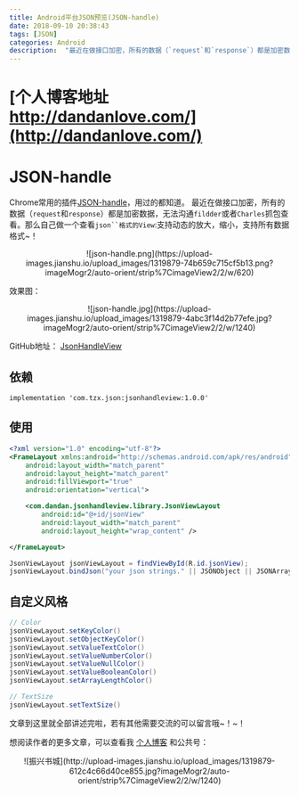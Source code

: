 ```yaml
---
title: Android平台JSON预览(JSON-handle)
date: 2018-09-10 20:38:43
tags: [JSON]
categories: Android
description:  "最近在做接口加密，所有的数据（`request`和`response`）都是加密数据，无法沟通`fildder`或者`Charles`抓包查看。那么自己做一个查看`json``格式的View`:支持动态的放大，缩小，支持所有数据格式~！！"
---
```


# [个人博客地址 http://dandanlove.com/](http://dandanlove.com/)

# JSON-handle

Chrome常用的插件[JSON-handle](https://chrome.google.com/webstore/detail/json-handle/iahnhfdhidomcpggpaimmmahffihkfnj)，用过的都知道。
最近在做接口加密，所有的数据（`request`和`response`）都是加密数据，无法沟通`fildder`或者`Charles`抓包查看。那么自己做一个查看`json``格式的View`:支持动态的放大，缩小，支持所有数据格式~！

<center>![json-handle.png](https://upload-images.jianshu.io/upload_images/1319879-74b659c715cf5b13.png?imageMogr2/auto-orient/strip%7CimageView2/2/w/620)</center>

效果图：

<center>![json-handle.jpg](https://upload-images.jianshu.io/upload_images/1319879-4abc3f14d2b77efe.jpg?imageMogr2/auto-orient/strip%7CimageView2/2/w/1240)</center>

GitHub地址： [JsonHandleView](https://github.com/stven0king/JsonHandleView)

## 依赖

```
implementation 'com.tzx.json:jsonhandleview:1.0.0'
```

## 使用

```xml
<?xml version="1.0" encoding="utf-8"?>
<FrameLayout xmlns:android="http://schemas.android.com/apk/res/android"
    android:layout_width="match_parent"
    android:layout_height="match_parent"
    android:fillViewport="true"
    android:orientation="vertical">

    <com.dandan.jsonhandleview.library.JsonViewLayout
        android:id="@+id/jsonView"
        android:layout_width="match_parent"
        android:layout_height="wrap_content" />

</FrameLayout>
```

```java
JsonViewLayout jsonViewLayout = findViewById(R.id.jsonView);
jsonViewLayout.bindJson("your json strings." || JSONObject || JSONArray);
```

## 自定义风格

```java
// Color
jsonViewLayout.setKeyColor()
jsonViewLayout.setObjectKeyColor()
jsonViewLayout.setValueTextColor()
jsonViewLayout.setValueNumberColor()
jsonViewLayout.setValueNullColor()
jsonViewLayout.setValueBooleanColor()
jsonViewLayout.setArrayLengthColor()

// TextSize
jsonViewLayout.setTextSize()
```

文章到这里就全部讲述完啦，若有其他需要交流的可以留言哦~！~！

想阅读作者的更多文章，可以查看我 [个人博客](http://dandanlove.com/) 和公共号：

<center>![振兴书城](http://upload-images.jianshu.io/upload_images/1319879-612c4c66d40ce855.jpg?imageMogr2/auto-orient/strip%7CimageView2/2/w/1240)</center>